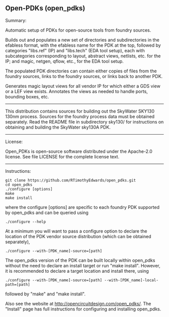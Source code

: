 Open-PDKs (open_pdks)
-----------------------------------------

Summary:

Automatic setup of PDKs for open-source tools from foundry sources.

Builds out and populates a new set of directories and subdirectories in
the efabless format, with the efabless name for the PDK at the top,
followed by categories "libs.ref" (IP) and "libs.tech" (EDA tool setup),
each with subcategories corresponding to layout, abstract views,
netlists, etc. for the IP;  and magic, netgen, qflow, etc., for the
EDA tool setup.

The populated PDK directories can contain either copies of files from
the foundry sources, links to the foundry sources, or links back to
another PDK.

Generates magic layout views for all vendor IP for which either a GDS
view or a LEF view exists.  Annotates the views as needed to handle
ports, bounding boxes, etc.

-----------------------------------------

This distribution contains sources for building out the SkyWater SKY130
130nm process.  Sources for the foundry process data must be obtained
separately.  Read the README file in subdirectory sky130/ for instructions
on obtaining and building the SkyWater sky130A PDK.

-----------------------------------------

License:

Open_PDKs is open-source software distributed under the Apache-2.0 license.
See file LICENSE for the complete license text.

-----------------------------------------

Instructions:

    git clone https://github.com/RTimothyEdwards/open_pdks.git
    cd open_pdks
    ./configure [options]
    make
    make install

where the configure [options] are specific to each foundry PDK supported
by open_pdks and can be queried using

    ./configure --help

At a minimum you will want to pass a configure option to declare the location
of the PDK vendor source distribution (which can be obtained separately),

    ./configure --with-[PDK_name]-source=[path]

The open_pdks version of the PDK can be built locally within open_pdks without
the need to declare an install target or run "make install".  However, it is
recommended to declare a target location and install there, using

    ./configure --with-[PDK_name]-source=[path] --with-[PDK_name]-local-path=[path]

followed by "make" and "make install".

Also see the website at http://opencircuitdesign.com/open_pdks/.  The "Install"
page has full instructions for configuring and installing open_pdks.

